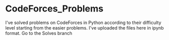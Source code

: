 # CodeForces_Problems
I've solved problems on CodeForces in Python according to their difficulty level starting from the easier problems. I've uploaded the files here in ipynb format.
Go to the Solves branch
